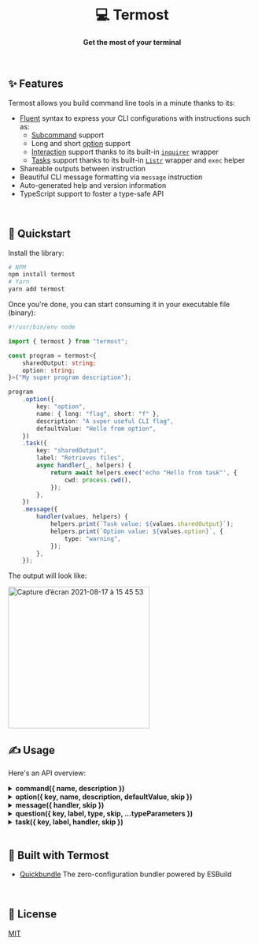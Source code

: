 <br>
<div align="center">
    <h1>💻 Termost</h1>
    <strong>Get the most of your terminal</strong>
</div>
<br>
<br>

## ✨ Features

Termost allows you build command line tools in a minute thanks to its:

-   [Fluent](https://en.wikipedia.org/wiki/Fluent_interface) syntax to express your CLI configurations with instructions such as:
    -   [Subcommand](example/withCommand.ts) support
    -   Long and short [option](example/withOption.ts) support
    -   [Interaction](example/withQuestion.ts) support thanks to its built-in [`inquirer`](https://www.npmjs.com/package/inquirer) wrapper
    -   [Tasks](example/withTask.ts) support thanks to its built-in [`Listr`](https://www.npmjs.com/package/listr) wrapper and `exec` helper
-   Shareable outputs between instruction
-   Beautiful CLI message formatting via `message` instruction
-   Auto-generated help and version information
-   TypeScript support to foster a type-safe API

<br>

## 🚀 Quickstart

Install the library:

```bash
# NPM
npm install termost
# Yarn
yarn add termost
```

Once you're done, you can start consuming it in your executable file (binary):

```ts
#!/usr/bin/env node

import { termost } from "termost";

const program = termost<{
	sharedOutput: string;
	option: string;
}>("My super program description");

program
	.option({
		key: "option",
		name: { long: "flag", short: "f" },
		description: "A super useful CLI flag",
		defaultValue: "Hello from option",
	})
	.task({
		key: "sharedOutput",
		label: "Retrieves files",
		async handler(_, helpers) {
			return await helpers.exec('echo "Hello from task"', {
				cwd: process.cwd(),
			});
		},
	})
	.message({
		handler(values, helpers) {
			helpers.print(`Task value: ${values.sharedOutput}`);
			helpers.print(`Option value: ${values.option}`, {
				type: "warning",
			});
		},
	});
```

The output will look like:

<img width="287" alt="Capture d’écran 2021-08-17 à 15 45 53" src="https://user-images.githubusercontent.com/10498826/129737100-52d70ee4-66a1-4f56-96ec-b56c7f378a50.png">

<br>

## ✍️ Usage

Here's an API overview:

<details>
<summary><b>command({ name, description })</b></summary>
<p>

```ts
#!/usr/bin/env node

import { termost } from "termost";

const program = termost("Example to showcase the `command` API");

program
	.command({
		name: "build",
		description: "Transpile and bundle in production mode",
	})
	.message({
		handler(values, helpers) {
			helpers.print("👋 Hello, I'm the `build` command");
		},
	});

program
	.command({
		name: "watch",
		description: "Rebuild your assets on any code change",
	})
	.message({
		handler(values, helpers) {
			helpers.print("👋 Hello, I'm the `watch` command");
		},
	});
```

</p>
</details>

<details>
<summary><b>option({ key, name, description, defaultValue, skip })</b></summary>
<p>

```ts
#!/usr/bin/env node

import { termost } from "termost";

type ProgramContext = {
	optionWithAlias: number;
	optionWithoutAlias: string;
};

const program = termost<ProgramContext>("Example to showcase the `option` API");

program
	.option({
		key: "optionWithAlias",
		name: { long: "shortOption", short: "s" },
		description: "Useful CLI flag",
		defaultValue: 0,
	})
	.option({
		key: "optionWithoutAlias",
		name: "longOption",
		description: "Useful CLI flag",
		defaultValue: "defaultValue",
	})
	.message({
		handler(values, helpers) {
			helpers.print(JSON.stringify(values, null, 2));
		},
	});
```

</p>
</details>

<details>
<summary><b>message({ handler, skip })</b></summary>
<p>

```ts
#!/usr/bin/env node

import { termost } from "termost";

const program = termost("Example to showcase the `message` API");

program.message({
	handler(values, helpers) {
		const content =
			"A content formatted thanks to the `print` helper presets.";

		helpers.print(content);
		helpers.print(content, { type: "warning" });
		helpers.print(content, { type: "error" });
		helpers.print(content, { type: "success" });
		helpers.print(content, {
			type: "information",
			label: "👋 You can also customize the label",
		});
		helpers.print(["I support also", "multilines", "with array input"], {
			type: "information",
			label: "👋 You can also customize the label",
		});
		console.log(
			helpers.format(
				"\nYou can also have a total control on the formatting through the `format` helper.",
				{
					color: "white",
					modifier: ["italic", "strikethrough", "bold"],
				}
			)
		);
	},
});
```

</p>
</details>

<details>
<summary><b>question({ key, label, type, skip, ...typeParameters })</b></summary>
<p>

```ts
#!/usr/bin/env node

type ProgramContext = {
	question1: "singleOption1" | "singleOption2";
	question2: Array<"multipleOption1" | "multipleOption2">;
	question3: boolean;
	question4: string;
	question5: string;
};

const program = termost<ProgramContext>(
	"Example to showcase the `question` API"
);

program
	.question({
		type: "select:one",
		key: "question1",
		label: "What is your single choice?",
		choices: ["singleOption1", "singleOption2"],
		defaultValue: "singleOption1",
	})
	.question({
		type: "select:many",
		key: "question2",
		label: "What is your multiple choices?",
		choices: ["multipleOption1", "multipleOption2"],
		defaultValue: ["multipleOption2"],
	})
	.question({
		type: "confirm",
		key: "question3",
		label: "I can skip the next question. Are you sure to skip the next question?",
		defaultValue: false,
	})
	.question({
		type: "text",
		key: "question4",
		label: (values) =>
			`Are you sure to skip this question? ${values.question4}`,
		defaultValue: "bypass next command",
		skip(values) {
			return Boolean(values.question3);
		},
	})
	.question({
		type: "text",
		key: "question5",
		label: (values) =>
			`Dynamic question label generated from a context value: ${values.question1}`,
	})
	.message({
		handler(values, helpers) {
			helpers.print(JSON.stringify(values, null, 4));
		},
	});
```

</p>
</details>

<details>
<summary><b>task({ key, label, handler, skip })</b></summary>
<p>

```ts
#!/usr/bin/env node

import { termost } from "termost";

type ProgramContext = {
	computedFromOtherTaskValues: "big" | "small";
	execOutput: string;
	size: number;
};

const program = termost<ProgramContext>("Example to showcase the `task` API");

program
	.task({
		key: "size",
		label: "Task with returned value (persisted)",
		async handler() {
			return 45;
		},
	})
	.task({
		label: "Task with side-effect only (no persisted value)",
		handler() {
			// @note: side-effect only handler
		},
	})
	.task({
		key: "computedFromOtherTaskValues",
		label: "Task can also access other persisted task values",
		handler(values) {
			if (values.size > 2000) {
				return Promise.resolve("big");
			}

			return Promise.resolve("small");
		},
	})
	.task({
		key: "execOutput",
		label: "Or even execute external commands thanks to its provided helpers",
		handler(values, helpers) {
			return helpers.exec("ls -al");
		},
	})
	.task({
		label: "A task can be skipped as well",
		async handler() {
			await wait(2000);

			return Promise.resolve("Super long task");
		},
		skip(values) {
			const needOptimization = values.size > 2000;

			return !needOptimization;
		},
	})
	.task({
		label: (values) =>
			`A task can have a dynamic label generated from context values: ${values.computedFromOtherTaskValues}`,
		async handler() {},
	})
	.message({
		handler(values, helpers) {
			helpers.print(
				`A task with a specified "key" can be retrieved here. Size = ${values.size}. If no "key" was specified the task returned value cannot be persisted across program instructions.`
			);

			console.info(JSON.stringify(values, null, 2));
		},
	});

const wait = (delay: number) => {
	return new Promise((resolve) => setTimeout(resolve, delay));
};
```

</p>
</details>

<br>

## 🤩 Built with Termost

-   [Quickbundle](https://github.com/adbayb/quickbundle) The zero-configuration bundler powered by ESBuild

<br>

## 📖 License

[MIT](./LICENSE "License MIT")
